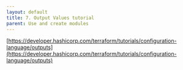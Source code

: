 ```yaml
---
layout: default
title: 7. Output Values tutorial
parent: Use and create modules
---
```


[https://developer.hashicorp.com/terraform/tutorials/configuration-language/outputs](https://developer.hashicorp.com/terraform/tutorials/configuration-language/outputs)